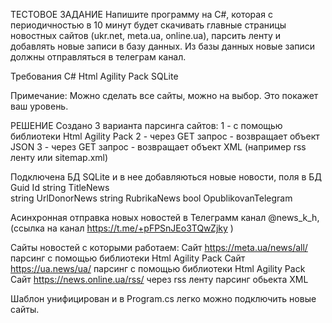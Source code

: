 ТЕСТОВОЕ ЗАДАНИЕ
Напишите программу на C#, которая с периодичностью в 10 минут будет скачивать главные страницы новостных сайтов (ukr.net, meta.ua, online.ua), парсить ленту и добавлять новые записи в базу данных.
Из базы данных новые записи должны отправляться в телеграм канал.

Требования
C#
Html Agility Pack
SQLite

Примечание: Можно сделать все сайты, можно на выбор. Это покажет ваш уровень. 


РЕШЕНИЕ
Создано 3 варианта парсинга сайтов:
1 - с помощью библиотеки Html Agility Pack 
2 - через GET запрос - возвращает объект JSON
3 - через GET запрос - возвращает объект XML (например rss ленту или sitemap.xml)

Подключена БД SQLite и в нее добавляються новые новости, поля в БД
 Guid Id 
 string TitleNews  
 string UrlDonorNews 
 string RubrikaNews 
 bool OpublikovanTelegram 
		
		
Асинхронная отправка новых новостей в Телеграмм канал @news_k_h, (ссылка на канал https://t.me/+pFPSnJEo3TQwZjky )

Сайты новостей с которыми работаем:
Сайт https://meta.ua/news/all/ парсинг с помощью библиотеки Html Agility Pack
Сайт https://ua.news/ua/ парсинг с помощью библиотеки Html Agility Pack
Сайт https://news.online.ua/rss/ через rss ленту парсинг обьекта XML

Шаблон унифицирован и в Program.cs легко можно подключить новые сайты.



